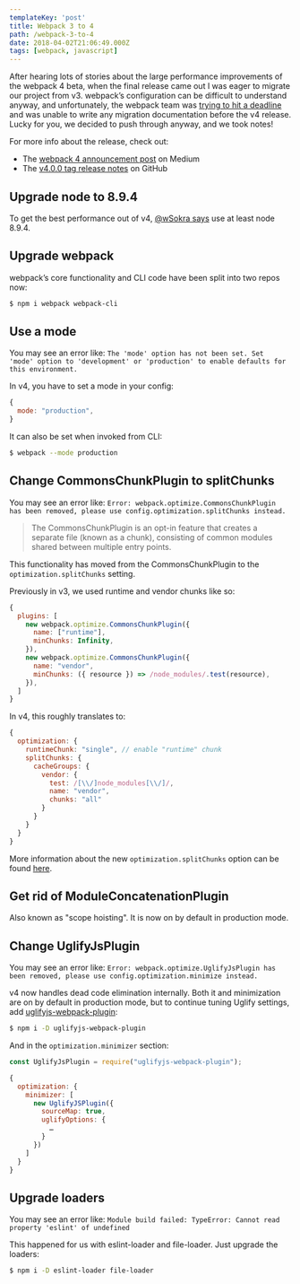 ```yaml
---
templateKey: 'post'
title: Webpack 3 to 4
path: /webpack-3-to-4
date: 2018-04-02T21:06:49.000Z
tags: [webpack, javascript]
---
```


After hearing lots of stories about the large performance improvements of the
webpack 4 beta, when the final release came out I was eager to migrate our
project from v3. webpack’s configuration can be difficult to understand
anyway, and unfortunately, the webpack team was [trying to hit a
deadline](https://twitter.com/TheLarkInn/status/968235747219161088) and was
unable to write any migration documentation before the v4 release. Lucky for
you, we decided to push through anyway, and we took notes!

For more info about the release, check out:

* The [webpack 4 announcement
  post](https://medium.com/webpack/webpack-4-released-today-6cdb994702d4) on
  Medium
* The [v4.0.0 tag release
  notes](https://github.com/webpack/webpack/releases/tag/v4.0.0) on GitHub

## Upgrade node to 8.9.4

To get the best performance out of v4, [@wSokra
says](https://twitter.com/wSokra/status/967852475918274561) use at least node
8.9.4.

## Upgrade webpack

webpack’s core functionality and CLI code have been split into two repos now:

```bash
$ npm i webpack webpack-cli
```

## Use a mode

You may see an error like: `The 'mode' option has not been set. Set 'mode' option to 'development' or 'production' to enable defaults for this environment.`

In v4, you have to set a mode in your config:

```javascript
{
  mode: "production",
}
```

It can also be set when invoked from CLI:

```bash
$ webpack --mode production
```

## Change CommonsChunkPlugin to splitChunks

You may see an error like: `Error: webpack.optimize.CommonsChunkPlugin has been removed, please use config.optimization.splitChunks instead.`

> The CommonsChunkPlugin is an opt-in feature that creates a separate file
> (known as a chunk), consisting of common modules shared between multiple entry
> points.

This functionality has moved from the CommonsChunkPlugin to the
`optimization.splitChunks` setting.

Previously in v3, we used runtime and vendor chunks like so:

```javascript
{
  plugins: [
    new webpack.optimize.CommonsChunkPlugin({
      name: ["runtime"],
      minChunks: Infinity,
    }),
    new webpack.optimize.CommonsChunkPlugin({
      name: "vendor",
      minChunks: ({ resource }) => /node_modules/.test(resource),
    }),
  ]
}
```

In v4, this roughly translates to:

```javascript
{
  optimization: {
    runtimeChunk: "single", // enable "runtime" chunk
    splitChunks: {
      cacheGroups: {
        vendor: {
          test: /[\\/]node_modules[\\/]/,
          name: "vendor",
          chunks: "all"
        }
      }
    }
  }
}
```

More information about the new `optimization.splitChunks` option can be found
[here](https://gist.github.com/sokra/1522d586b8e5c0f5072d7565c2bee693).

## Get rid of ModuleConcatenationPlugin

Also known as "scope hoisting". It is now on by default in production mode.

## Change UglifyJsPlugin

You may see an error like: `Error: webpack.optimize.UglifyJsPlugin has been removed, please use config.optimization.minimize instead.`

v4 now handles dead code elimination internally. Both it and minimization are
on by default in production mode, but to continue tuning Uglify settings, add
[uglifyjs-webpack-plugin](https://www.npmjs.com/package/uglifyjs-webpack-plugin):

```bash
$ npm i -D uglifyjs-webpack-plugin
```

And in the `optimization.minimizer` section:

```javascript
const UglifyJsPlugin = require("uglifyjs-webpack-plugin");

{
  optimization: {
    minimizer: [
      new UglifyJSPlugin({
        sourceMap: true,
        uglifyOptions: {
          …
        }
      })
    ]
  }
}
```

## Upgrade loaders

You may see an error like: `Module build failed: TypeError: Cannot read property 'eslint' of undefined`

This happened for us with eslint-loader and file-loader. Just upgrade the loaders:

```bash
$ npm i -D eslint-loader file-loader
```
